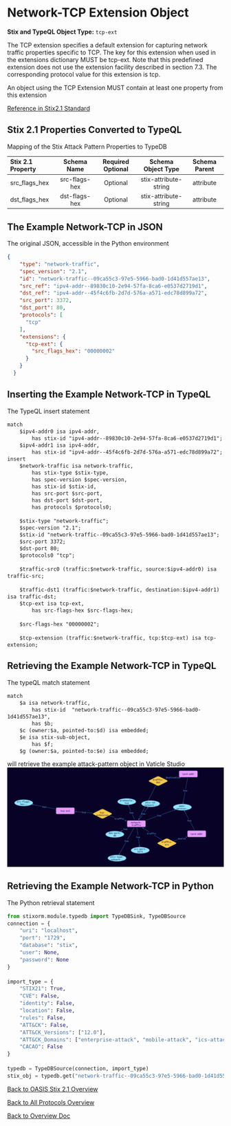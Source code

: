 # Network-TCP Extension Object

**Stix and TypeQL Object Type:**  `tcp-ext`

The TCP extension specifies a default extension for capturing network traffic properties specific to TCP. The key for this extension when used in the extensions dictionary MUST be tcp-ext. Note that this predefined extension does not use the extension facility described in section 7.3. The corresponding protocol value for this extension is tcp.

An object using the TCP Extension MUST contain at least one property from this extension

[Reference in Stix2.1 Standard](https://docs.oasis-open.org/cti/stix/v2.1/os/stix-v2.1-os.html#_k2njqio7f142)
## Stix 2.1 Properties Converted to TypeQL
Mapping of the Stix Attack Pattern Properties to TypeDB

|  Stix 2.1 Property    |           Schema Name             | Required  Optional  |      Schema Object Type | Schema Parent  |
|:--------------------|:--------------------------------:|:------------------:|:------------------------:|:-------------:|
| src_flags_hex |src-flags-hex |Optional |  stix-attribute-string    |   attribute    |
| dst_flags_hex |dst-flags-hex |Optional |  stix-attribute-string    |   attribute    |

## The Example Network-TCP in JSON
The original JSON, accessible in the Python environment
```json
{      
    "type": "network-traffic",      
    "spec_version": "2.1",      
    "id": "network-traffic--09ca55c3-97e5-5966-bad0-1d41d557ae13",      
    "src_ref": "ipv4-addr--89830c10-2e94-57fa-8ca6-e0537d2719d1",      
    "dst_ref": "ipv4-addr--45f4c6fb-2d7d-576a-a571-edc78d899a72",      
    "src_port": 3372,      
    "dst_port": 80,      
    "protocols": [      
      "tcp"      
    ],      
    "extensions": {      
      "tcp-ext": {      
        "src_flags_hex": "00000002"      
      }      
    }      
  }
```


## Inserting the Example Network-TCP in TypeQL
The TypeQL insert statement
```typeql
match  
    $ipv4-addr0 isa ipv4-addr, 
        has stix-id "ipv4-addr--89830c10-2e94-57fa-8ca6-e0537d2719d1";
    $ipv4-addr1 isa ipv4-addr, 
        has stix-id "ipv4-addr--45f4c6fb-2d7d-576a-a571-edc78d899a72";
insert 
    $network-traffic isa network-traffic,
        has stix-type $stix-type,
        has spec-version $spec-version,
        has stix-id $stix-id,
        has src-port $src-port,
        has dst-port $dst-port,
        has protocols $protocols0;
    
    $stix-type "network-traffic";
    $spec-version "2.1";
    $stix-id "network-traffic--09ca55c3-97e5-5966-bad0-1d41d557ae13";
    $src-port 3372;
    $dst-port 80;
    $protocols0 "tcp";
    
    $traffic-src0 (traffic:$network-traffic, source:$ipv4-addr0) isa traffic-src;
    
    $traffic-dst1 (traffic:$network-traffic, destination:$ipv4-addr1) isa traffic-dst;
    $tcp-ext isa tcp-ext,
        has src-flags-hex $src-flags-hex;
    
    $src-flags-hex "00000002";
    
    $tcp-extension (traffic:$network-traffic, tcp:$tcp-ext) isa tcp-extension;
```

## Retrieving the Example Network-TCP in TypeQL
The typeQL match statement

```typeql
match
    $a isa network-traffic,
        has stix-id  "network-traffic--09ca55c3-97e5-5966-bad0-1d41d557ae13",
        has $b;
    $c (owner:$a, pointed-to:$d) isa embedded;
    $e isa stix-sub-object,
        has $f;
    $g (owner:$a, pointed-to:$e) isa embedded;
```


will retrieve the example attack-pattern object in Vaticle Studio
![Network-TCP Example](./img/network-tcp.png)

## Retrieving the Example Network-TCP  in Python
The Python retrieval statement

```python
from stixorm.module.typedb import TypeDBSink, TypeDBSource
connection = {
    "uri": "localhost",
    "port": "1729",
    "database": "stix",
    "user": None,
    "password": None
}

import_type = {
    "STIX21": True,
    "CVE": False,
    "identity": False,
    "location": False,
    "rules": False,
    "ATT&CK": False,
    "ATT&CK_Versions": ["12.0"],
    "ATT&CK_Domains": ["enterprise-attack", "mobile-attack", "ics-attack"],
    "CACAO": False
}

typedb = TypeDBSource(connection, import_type)
stix_obj = typedb.get("network-traffic--09ca55c3-97e5-5966-bad0-1d41d557ae13")
```

 

[Back to OASIS Stix 2.1 Overview](../overview.md)
 

[Back to All Protocols Overview](../../overview.md)
 

[Back to Overview Doc](../../../overview.md)
